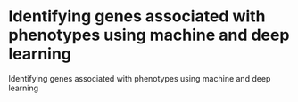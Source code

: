 # Identifying genes associated with phenotypes using machine and deep learning 
Identifying genes associated with phenotypes using machine and deep learning 
